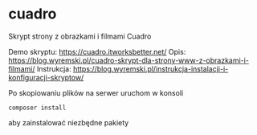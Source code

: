 # cuadro
Skrypt strony z obrazkami i filmami Cuadro

Demo skryptu: https://cuadro.itworksbetter.net/
Opis: https://blog.wyremski.pl/cuadro-skrypt-dla-strony-www-z-obrazkami-i-filmami/
Instrukcja: https://blog.wyremski.pl/instrukcja-instalacji-i-konfiguracji-skryptow/

Po skopiowaniu plików na serwer uruchom w konsoli 
```
composer install
```
aby zainstalować niezbędne pakiety

